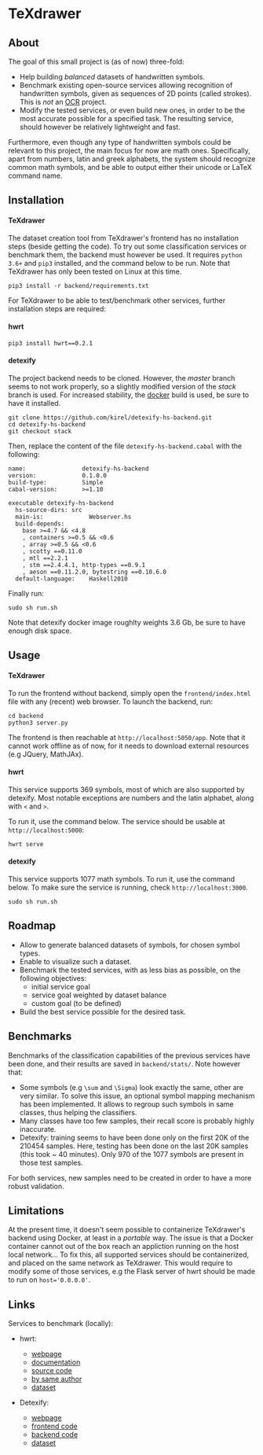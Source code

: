 # TeXdrawer

## About

The goal of this small project is (as of now) three-fold:

- Help building *balanced* datasets of handwritten symbols.
- Benchmark existing open-source services allowing recognition of handwritten symbols, given as sequences of 2D points (called strokes). This is *not* an [OCR](https://en.wikipedia.org/wiki/Optical_character_recognition) project.
- Modify the tested services, or even build new ones, in order to be the most accurate possible for a specified task. The resulting service, should however be relatively lightweight and fast.

Furthermore, even though any type of handwritten symbols could be relevant to this project, the main focus for now are math ones. Specifically, apart from numbers, latin and greek alphabets, the system should recognize common math symbols, and be able to output either their unicode or LaTeX command name.


## Installation

#### TeXdrawer

The dataset creation tool from TeXdrawer's frontend has no installation steps (beside getting the code). To try out some classification services or benchmark them, the backend must however be used. It requires ``` python 3.6+ ``` and ``` pip3 ``` installed, and the command below to be run. Note that TeXdrawer has only been tested on Linux at this time.

```
pip3 install -r backend/requirements.txt
```

For TeXdrawer to be able to test/benchmark other services, further installation steps are required:

#### hwrt

```
pip3 install hwrt==0.2.1
```

#### detexify

The project backend needs to be cloned. However, the *master* branch seems to not work properly, so a slightly modified version of the *stack* branch is used. For increased stability, the [docker](https://docs.docker.com/engine/install) build is used, be sure to have it installed.

```
git clone https://github.com/kirel/detexify-hs-backend.git
cd detexify-hs-backend
git checkout stack
```

Then, replace the content of the file ``` detexify-hs-backend.cabal ``` with the following:

```
name:                detexify-hs-backend
version:             0.1.0.0
build-type:          Simple
cabal-version:       >=1.10

executable detexify-hs-backend
  hs-source-dirs: src
  main-is:             Webserver.hs
  build-depends:
    base >=4.7 && <4.8
    , containers >=0.5 && <0.6
    , array >=0.5 && <0.6
    , scotty ==0.11.0
    , mtl ==2.2.1
    , stm ==2.4.4.1, http-types ==0.9.1
    , aeson ==0.11.2.0, bytestring ==0.10.6.0
  default-language:    Haskell2010
```

Finally run:

```
sudo sh run.sh
```

Note that detexify docker image roughlty weights 3.6 Gb, be sure to have enough disk space.


## Usage

#### TeXdrawer

To run the frontend without backend, simply open the ``` frontend/index.html ``` file with any (recent) web browser. To launch the backend, run:

```
cd backend
python3 server.py
```

The frontend is then reachable at ``` http://localhost:5050/app ```. Note that it cannot work offline as of now, for it needs to download external resources (e.g JQuery, MathJAx).

#### hwrt

This service supports 369 symbols, most of which are also supported by detexify. Most notable exceptions are numbers and the latin alphabet, along with ``` < ``` and ``` > ```.

To run it, use the command below. The service should be usable at ``` http://localhost:5000 ```:

```
hwrt serve
```


#### detexify

This service supports 1077 math symbols. To run it, use the command below. To make sure the service is running, check ``` http://localhost:3000 ```.

```
sudo sh run.sh
```


## Roadmap

- Allow to generate balanced datasets of symbols, for chosen symbol types.
- Enable to visualize such a dataset.
- Benchmark the tested services, with as less bias as possible, on the following objectives:
  - initial service goal
  - service goal weighted by dataset balance
  - custom goal (to be defined)
- Build the best service possible for the desired task.


## Benchmarks

Benchmarks of the classification capabilities of the previous services have been done, and their results are saved in ``` backend/stats/ ```. Note however that:
- Some symbols (e.g ``` \sum ``` and ``` \Sigma ```) look exactly the same, other are very similar. To solve this issue, an optional symbol mapping mechanism has been implemented. It allows to regroup such symbols in same classes, thus helping the classifiers.
- Many classes have too few samples, their recall score is probably highly inaccurate.
- Detexify: training seems to have been done only on the first 20K of the 210454 samples. Here, testing has been done on the last 20K samples (this took ~ 40 minutes). Only 970 of the 1077 symbols are present in those test samples.

For both services, new samples need to be created in order to have a more robust validation.


## Limitations

At the present time, it doesn't seem possible to containerize TeXdrawer's backend using Docker, at least in a *portable* way. The issue is that a Docker container cannot out of the box reach an appliction running on the host local network... To fix this, all supported services should be containerized, and placed on the same network as TeXdrawer. This would require to modify some of those services, e.g the Flask server of hwrt should be made to run on ``` host='0.0.0.0' ```.


## Links

Services to benchmark (locally):

- hwrt:
  - [webpage](http://write-math.com/)
  - [documentation](https://pythonhosted.org/hwrt)
  - [source code](https://github.com/MartinThoma/hwrt)
  - [by same author](https://github.com/MartinThoma/write-math)
  - [dataset](http://www.martin-thoma.de/write-math/data)

- Detexify:
  - [webpage](http://detexify.kirelabs.org/classify.html)
  - [frontend code](https://github.com/kirel/detexify)
  - [backend code](https://github.com/kirel/detexify-hs-backend)
  - [dataset](https://github.com/kirel/detexify-data)
